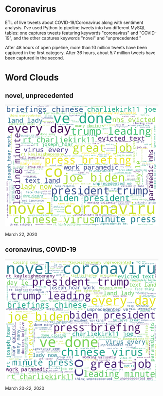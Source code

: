 # Coronavirus
ETL of live tweets about COVID-19/Coronavirus along with sentiment analysis. I've used Python to pipeline tweets into two different MySQL tables: one captures tweets featuring keywords "coronavirus" and "COVID-19", and the other captures keywords "novel" and "unprecedented."

After 48 hours of open pipeline, more than 10 million tweets have been captured in the first category. After 36 hours, about 5.7 million tweets have been captured in the second.

# Word Clouds

## novel, unprecedented

![wordcloud](images/novel_unprecedented.png)

March 22, 2020

## coronavirus, COVID-19

![wordcloud](images/coronavirus.png)

March 20-22, 2020
